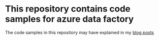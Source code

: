 # This repository contains code samples for azure data factory
The code samples in this repository may have explained in my [blog posts](https://muralikarumuru.github.io/)